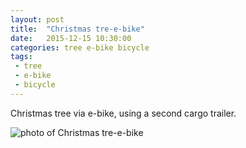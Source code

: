 ```yaml
---
layout: post
title:  "Christmas tre-e-bike"
date:   2015-12-15 10:30:00
categories: tree e-bike bicycle
tags:
 - tree
 - e-bike
 - bicycle
---
```


Christmas tree via e-bike, using a second cargo trailer.

![photo of Christmas tre-e-bike](https://dist.graham-freeman.info/images/christmas-tre-e-bike-dec-2015.jpg)
